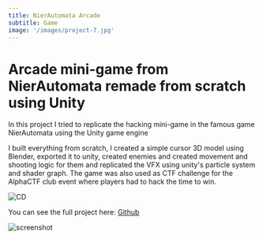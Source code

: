 ```yaml
---
title: NierAutomata Arcade
subtitle: Game
image: '/images/project-7.jpg'
---
```


# Arcade mini-game from NierAutomata remade from scratch using Unity

In this project I tried to replicate the hacking mini-game in the famous game NierAutomata using the Unity game engine

I built everything from scratch, I created a simple cursor 3D model using Blender, exported it to unity, created enemies and created movement and shooting logic for them and replicated the VFX using unity's particle system and shader graph. The game was also used as CTF challenge for the AlphaCTF club event where players had to hack the time to win.

![CD](/images/cd.png)

You can see the full project here:  [Github](https://github.com/Phues/NierAutomataArcade)

![screenshot](/images/nier.jpg)